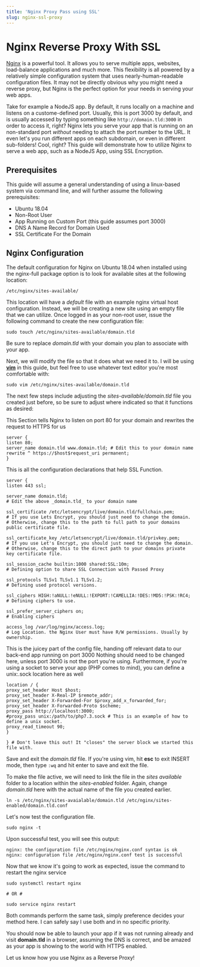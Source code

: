 ```yaml
---
title: 'Nginx Proxy Pass using SSL'
slug: nginx-ssl-proxy
---
```


# Nginx Reverse Proxy With SSL

[Nginx](http://nginx.org/) is a powerful tool. It allows you to serve multiple apps, websites, load-balance applications and much more. This flexibility is all powered by a relatively simple configuration system that uses nearly-human-readable configuration files. It may not be directly obvious why you might need a reverse proxy, but Nginx is the perfect option for your needs in serving your web apps. 

Take for example a NodeJS app. By default, it runs locally on a machine and listens on a custome-defined port. Usually, this is port 3000 by default, and is usually accessed by typing something like ```http://domain.tld:3000``` in order to access it, right? Nginx lets you serve your app that is running on an non-standard port _without_ needing to attach the port number to the URL. It even let's you run different apps on each subdomain, or even in different sub-folders! Cool, right?  This guide will demonstrate how to utilize Nginx to serve a web app, such as a NodeJS App, using SSL Encryption. 

## Prerequisites

This guide will assume a general understanding of using a linux-based system via command line, and will further assume the following prerequisites:

* Ubuntu 18.04
* Non-Root User
* App Running on Custom Port (this guide assumes port 3000)
* DNS A Name Record for Domain Used
* SSL Certificate For the Domain

## Nginx Configuration

The default configuration for Nginx on Ubuntu 18.04 when installed using the nginx-full package option is to look for available sites at the following location: 

```/etc/nginx/sites-available/```

This location will have a *default* file with an example nginx virtual host configuration. Instead, we will be creating a new site using an empty file that we can utilize. Once logged in as your non-root user, issue the following command to create the new configuration file:

    sudo touch /etc/nginx/sites-available/domain.tld
    
Be sure to replace _domain.tld_ with your domain you plan to associate with your app. 

Next, we will modify the file so that it does what we need it to. I will be using [**vim**](https://www.vim.org/) in this guide, but feel free to use whatever text editor you're most comfortable with: 

    sudo vim /etc/nginx/sites-available/domain.tld
    
The next few steps include adjusting the _sites-available/domain.tld_ file you created just before, so be sure to adjust where indicated so that it functions as desired: 


This Section tells Nginx to listen on port 80 for your domain and rewrites the request to HTTPS for us


    server {
    listen 80;
    server_name domain.tld www.domain.tld; # Edit this to your domain name
    rewrite ^ https://$host$request_uri permanent;
    }


This is all the configuration declarations that help SSL Function.


    server {
    listen 443 ssl;

    server_name domain.tld;                                               
    # Edit the above _domain.tld_ to your domain name
   
    ssl_certificate /etc/letsencrypt/live/domain.tld/fullchain.pem;       
    # If you use Lets Encrypt, you should just need to change the domain. 
    # Otherwise, change this to the path to full path to your domains public certificate file.
   
    ssl_certificate_key /etc/letsencrypt/live/domain.tld/privkey.pem;     
    # If you use Let's Encrypt, you should just need to change the domain.
    # Otherwise, change this to the direct path to your domains private key certificate file.
   
    ssl_session_cache builtin:1000 shared:SSL:10m;                        
    # Defining option to share SSL Connection with Passed Proxy
   
    ssl_protocols TLSv1 TLSv1.1 TLSv1.2;                                  
    # Defining used protocol versions. 
   
    ssl_ciphers HIGH:!aNULL:!eNULL:!EXPORT:!CAMELLIA:!DES:!MD5:!PSK:!RC4; 
    # Defining ciphers to use. 
   
    ssl_prefer_server_ciphers on;                                         
    # Enabling ciphers
   
    access_log /var/log/nginx/access.log;                                 
    # Log Location. the Nginx User must have R/W permissions. Usually by ownership.
    
 
 This is the juicey part of the config file, handing off relevant data to our back-end app running on port 3000
 Nothing should need to be changed here, unless port 3000 is not the port you're using. 
 Furthermore, if you're using a socket to serve your app (PHP comes to mind), you can define a unix:.sock location here as well

    
    location / {
    proxy_set_header Host $host;
    proxy_set_header X-Real-IP $remote_addr;
    proxy_set_header X-Forwarded-For $proxy_add_x_forwarded_for;
    proxy_set_header X-Forwarded-Proto $scheme;
    proxy_pass http://localhost:3000;
    #proxy_pass unix:/path/to/php7.3.sock # This is an example of how to define a unix socket.
    proxy_read_timeout 90;
    }

    } # Don't leave this out! It "closes" the server block we started this file with. 
    
Save and exit the _domain.tld_ file. If you're using vim, hit **esc** to exit INSERT mode, then type ```:wq``` and hit enter to save and exit the file. 

To make the file active, we will need to link the file in the *sites available* folder to a location within the *sites-enabled* folder. Again, change _domain.tld_ here with the actual name of the file you created earlier.  

    ln -s /etc/nginx/sites-avaialable/domain.tld /etc/nginx/sites-enabled/domain.tld.conf


Let's now test the configuration file. 

    sudo nginx -t
    
Upon successful test, you will see this output: 

    nginx: the configuration file /etc/nginx/nginx.conf syntax is ok
    nginx: configuration file /etc/nginx/nginx.conf test is successful
    
Now that we know it's going to work as expected, issue the command to restart the nginx service

    sudo systemctl restart nginx
    
    # OR #
    
    sudo service nginx restart

Both commands perform the same task, simply preference decides your method here. I can safely say I use both and in no specific priority. 

You should now be able to launch your app if it was not running already and visit **domain.tld** in a browser, assuming the DNS is correct, and be amazed as your app is showing to the world with HTTPS enabled. 

Let us know how you use Nginx as a Reverse Proxy!
